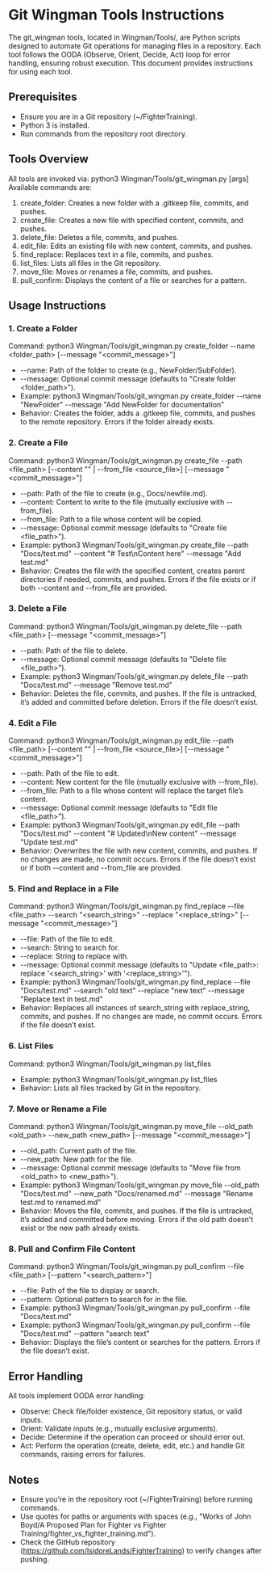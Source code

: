 # Git Wingman Tools Instructions

The git_wingman tools, located in Wingman/Tools/, are Python scripts designed to automate Git operations for managing files in a repository. Each tool follows the OODA (Observe, Orient, Decide, Act) loop for error handling, ensuring robust execution. This document provides instructions for using each tool.

## Prerequisites
- Ensure you are in a Git repository (~/FighterTraining).
- Python 3 is installed.
- Run commands from the repository root directory.

## Tools Overview
All tools are invoked via: python3 Wingman/Tools/git_wingman.py <command> [args]
Available commands are:
1. create_folder: Creates a new folder with a .gitkeep file, commits, and pushes.
2. create_file: Creates a new file with specified content, commits, and pushes.
3. delete_file: Deletes a file, commits, and pushes.
4. edit_file: Edits an existing file with new content, commits, and pushes.
5. find_replace: Replaces text in a file, commits, and pushes.
6. list_files: Lists all files in the Git repository.
7. move_file: Moves or renames a file, commits, and pushes.
8. pull_confirm: Displays the content of a file or searches for a pattern.

## Usage Instructions

### 1. Create a Folder
Command: python3 Wingman/Tools/git_wingman.py create_folder --name <folder_path> [--message "<commit_message>"]
- --name: Path of the folder to create (e.g., NewFolder/SubFolder).
- --message: Optional commit message (defaults to "Create folder <folder_path>").
- Example: python3 Wingman/Tools/git_wingman.py create_folder --name "NewFolder" --message "Add NewFolder for documentation"
- Behavior: Creates the folder, adds a .gitkeep file, commits, and pushes to the remote repository. Errors if the folder already exists.

### 2. Create a File
Command: python3 Wingman/Tools/git_wingman.py create_file --path <file_path> [--content "<content>" | --from_file <source_file>] [--message "<commit_message>"]
- --path: Path of the file to create (e.g., Docs/newfile.md).
- --content: Content to write to the file (mutually exclusive with --from_file).
- --from_file: Path to a file whose content will be copied.
- --message: Optional commit message (defaults to "Create file <file_path>").
- Example: python3 Wingman/Tools/git_wingman.py create_file --path "Docs/test.md" --content "# Test\nContent here" --message "Add test.md"
- Behavior: Creates the file with the specified content, creates parent directories if needed, commits, and pushes. Errors if the file exists or if both --content and --from_file are provided.

### 3. Delete a File
Command: python3 Wingman/Tools/git_wingman.py delete_file --path <file_path> [--message "<commit_message>"]
- --path: Path of the file to delete.
- --message: Optional commit message (defaults to "Delete file <file_path>").
- Example: python3 Wingman/Tools/git_wingman.py delete_file --path "Docs/test.md" --message "Remove test.md"
- Behavior: Deletes the file, commits, and pushes. If the file is untracked, it’s added and committed before deletion. Errors if the file doesn’t exist.

### 4. Edit a File
Command: python3 Wingman/Tools/git_wingman.py edit_file --path <file_path> [--content "<content>" | --from_file <source_file>] [--message "<commit_message>"]
- --path: Path of the file to edit.
- --content: New content for the file (mutually exclusive with --from_file).
- --from_file: Path to a file whose content will replace the target file’s content.
- --message: Optional commit message (defaults to "Edit file <file_path>").
- Example: python3 Wingman/Tools/git_wingman.py edit_file --path "Docs/test.md" --content "# Updated\nNew content" --message "Update test.md"
- Behavior: Overwrites the file with new content, commits, and pushes. If no changes are made, no commit occurs. Errors if the file doesn’t exist or if both --content and --from_file are provided.

### 5. Find and Replace in a File
Command: python3 Wingman/Tools/git_wingman.py find_replace --file <file_path> --search "<search_string>" --replace "<replace_string>" [--message "<commit_message>"]
- --file: Path of the file to edit.
- --search: String to search for.
- --replace: String to replace with.
- --message: Optional commit message (defaults to "Update <file_path>: replace '<search_string>' with '<replace_string>'").
- Example: python3 Wingman/Tools/git_wingman.py find_replace --file "Docs/test.md" --search "old text" --replace "new text" --message "Replace text in test.md"
- Behavior: Replaces all instances of search_string with replace_string, commits, and pushes. If no changes are made, no commit occurs. Errors if the file doesn’t exist.

### 6. List Files
Command: python3 Wingman/Tools/git_wingman.py list_files
- Example: python3 Wingman/Tools/git_wingman.py list_files
- Behavior: Lists all files tracked by Git in the repository.

### 7. Move or Rename a File
Command: python3 Wingman/Tools/git_wingman.py move_file --old_path <old_path> --new_path <new_path> [--message "<commit_message>"]
- --old_path: Current path of the file.
- --new_path: New path for the file.
- --message: Optional commit message (defaults to "Move file from <old_path> to <new_path>").
- Example: python3 Wingman/Tools/git_wingman.py move_file --old_path "Docs/test.md" --new_path "Docs/renamed.md" --message "Rename test.md to renamed.md"
- Behavior: Moves the file, commits, and pushes. If the file is untracked, it’s added and committed before moving. Errors if the old path doesn’t exist or the new path already exists.

### 8. Pull and Confirm File Content
Command: python3 Wingman/Tools/git_wingman.py pull_confirm --file <file_path> [--pattern "<search_pattern>"]
- --file: Path of the file to display or search.
- --pattern: Optional pattern to search for in the file.
- Example: python3 Wingman/Tools/git_wingman.py pull_confirm --file "Docs/test.md"
- Example: python3 Wingman/Tools/git_wingman.py pull_confirm --file "Docs/test.md" --pattern "search text"
- Behavior: Displays the file’s content or searches for the pattern. Errors if the file doesn’t exist.

## Error Handling
All tools implement OODA error handling:
- Observe: Check file/folder existence, Git repository status, or valid inputs.
- Orient: Validate inputs (e.g., mutually exclusive arguments).
- Decide: Determine if the operation can proceed or should error out.
- Act: Perform the operation (create, delete, edit, etc.) and handle Git commands, raising errors for failures.

## Notes
- Ensure you’re in the repository root (~/FighterTraining) before running commands.
- Use quotes for paths or arguments with spaces (e.g., "Works of John Boyd/A Proposed Plan for Fighter vs Fighter Training/fighter_vs_fighter_training.md").
- Check the GitHub repository (https://github.com/IsidoreLands/FighterTraining) to verify changes after pushing.
